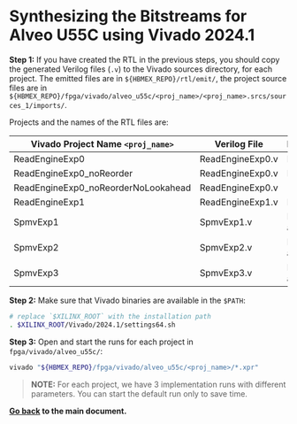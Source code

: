 # Synthesizing the Bitstreams for Alveo U55C using Vivado 2024.1

**Step 1:** If you have created the RTL in the previous steps, you should copy the generated Verilog files (`.v`) to the Vivado sources directory, for each project. The emitted files are in `${HBMEX_REPO}/rtl/emit/`, the project source files are in `${HBMEX_REPO}/fpga/vivado/alveo_u55c/<proj_name>/<proj_name>.srcs/sources_1/imports/`.

Projects and the names of the RTL files are:

| Vivado Project Name `<proj_name>`   | Verilog File     | Description        |
|-------------------------------------|------------------|--------------------|
| ReadEngineExp0                      | ReadEngineExp0.v | Figure 6.          |
| ReadEngineExp0_noReorder            | ReadEngineExp0.v | Figure 6.          |
| ReadEngineExp0_noReorderNoLookahead | ReadEngineExp0.v |                    |
| ReadEngineExp1                      | ReadEngineExp1.v | Figure 7.          |
| SpmvExp1                            | SpmvExp1.v       | Figures 10 and 11. |
| SpmvExp2                            | SpmvExp2.v       | Figures 10 and 11. |
| SpmvExp3                            | SpmvExp3.v       | Figures 10 and 11. |

**Step 2:** Make sure that Vivado binaries are available in the `$PATH`:
```bash
# replace `$XILINX_ROOT` with the installation path
. $XILINX_ROOT/Vivado/2024.1/settings64.sh
```

**Step 3:** Open and start the runs for each project in `fpga/vivado/alveo_u55c/`:
```bash
vivado "${HBMEX_REPO}/fpga/vivado/alveo_u55c/<proj_name>/*.xpr"
```

> **NOTE:** For each project, we have 3 implementation runs with different parameters. You can start the default run only to save time.

**[Go back](../../../README.md#step-3-synthesizing-the-bitstreams) to the main document.**
